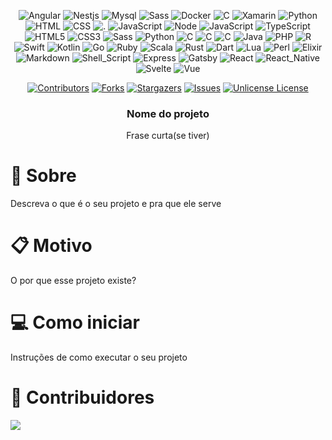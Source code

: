 <div align="center">

  ![Angular][Angular.io]
  ![Nestjs][Nestjs.io]
  ![Mysql][Mysql.io]
  ![Sass][Sass.io]
  ![Docker][Docker.io]
  ![C][C.io]
  ![Xamarin][Xamarin.io]
  ![Python][Python.io]
  ![HTML][HTML.io]
  ![CSS][CSS.io]
  ![.][.NET.io]
  ![JavaScript][JavaScript.io]
  ![Node][Node.io]
  ![JavaScript][JavaScript.io]
  ![TypeScript][TypeScript.io]
  ![HTML5][HTML5.io]
  ![CSS3][CSS3.io]
  ![Sass][Sass.io]
  ![Python][Python.io]
  ![C][C.io]
  ![C][C++.io]
  ![C][C#.io]
  ![Java][Java.io]
  ![PHP][PHP.io]
  ![R][R.io]
  ![Swift][Swift.io]
  ![Kotlin][Kotlin.io]
  ![Go][Go.io]
  ![Ruby][Ruby.io]
  ![Scala][Scala.io]
  ![Rust][Rust.io]
  ![Dart][Dart.io]
  ![Lua][Lua.io]
  ![Perl][Perl.io]
  ![Elixir][Elixir.io]
  ![Markdown][Markdown.io]
  ![Shell_Script][Shell_Script.io]
  ![Express][Express.io]
  ![Gatsby][Gatsby.io]
  ![React][React.io]
  ![React_Native][React_Native.io]
  ![Svelte][Svelte.io]
  ![Vue][Vue.io]

  [![Contributors][contributors-shield]][contributors-url]
  [![Forks][forks-shield]][forks-url]
  [![Stargazers][stars-shield]][stars-url]
  [![Issues][issues-shield]][issues-url]
  [![Unlicense License][license-shield]][license-url]

  <!-- <a href="https://github.com/bgluis/template-readme/">
    <img src="images/logo.png" alt="Logo" width="80" height="80">
  </a> -->

  <h3>Nome do projeto</h3>
  Frase curta(se tiver)
</div>

# 📖 Sobre 
Descreva o que é o seu projeto e pra que ele serve

# 📋 Motivo
O por que esse projeto existe?

# 💻 Como iniciar
Instruções de como executar o seu projeto

# 🤝 Contribuidores
 <a href = "https://github.com/bgluis/template-readme/graphs/contributors">
   <img src = "https://contrib.rocks/image?repo=bgluis/template-readme"/>
 </a>

 <!-- Links -->
 <!-- https://github.com/iuricode/readme-template-->
[repossitory-path]: bgluis/template-readme/
[contributors-shield]: https://img.shields.io/github/contributors/bgluis/template-readme.svg?style=for-the-badge
[contributors-url]: https://github.com/bgluis/template-readme/graphs/contributors
[forks-shield]: https://img.shields.io/github/forks/bgluis/template-readme.svg?style=for-the-badge
[forks-url]: https://github.com/bgluis/template-readme/network/members
[stars-shield]: https://img.shields.io/github/stars/bgluis/template-readme.svg?style=for-the-badge
[stars-url]: https://github.com/bgluis/template-readme/stargazers
[issues-shield]: https://img.shields.io/github/issues/bgluis/template-readme.svg?style=for-the-badge
[issues-url]: https://github.com/bgluis/template-readme/issues
[license-shield]: https://img.shields.io/github/license/bgluis/template-readme.svg?style=for-the-badge
[license-url]: https://github.com/bgluis/template-readme/blob/master/LICENSE.txt

[Angular.io]: https://img.shields.io/badge/Angular-DD0031?style=for-the-badge&logo=angular&logoColor=white
[Nestjs.io]: https://img.shields.io/badge/nestjs-%23E0234E.svg?style=for-the-badge&logo=nestjs&logoColor=white
[Mysql.io]: https://img.shields.io/badge/MySQL-00000F?style=for-the-badge&logo=mysql&color=00758f&logoColor=white
[Sass.io]: https://img.shields.io/badge/Sass-000?style=for-the-badge&logo=sass&color=cc6699&logoColor=white
[Docker.io]: https://img.shields.io/badge/Docker-2496ED?style=for-the-badge&logo=docker&logoColor=white
[C.io]: https://img.shields.io/badge/C%23-239120?style=for-the-badge&logo=c-sharp&logoColor=white
[Xamarin.io]: https://img.shields.io/badge/Xamarin-3498DB?style=for-the-badge&logo=xamarin&logoColor=white
[Python.io]: https://img.shields.io/badge/Python-3776AB?style=for-the-badge&logo=python&logoColor=white
[HTML.io]: https://img.shields.io/badge/HTML-239120?style=for-the-badge&logo=html5&logoColor=white
[CSS.io]: https://img.shields.io/badge/CSS-239120?&style=for-the-badge&logo=css3&logoColor=white
[.NET.io]: https://img.shields.io/badge/.NET-5C2D91?style=for-the-badge&logo=.net&logoColor=white
[JavaScript.io]: https://img.shields.io/badge/JavaScript-F7DF1E?style=for-the-badge&logo=javascript&logoColor=black
[Node.io]: https://img.shields.io/badge/Node.js-43853D?style=for-the-badge&logo=node.js&logoColor=white
[JavaScript.io]: https://img.shields.io/badge/JavaScript-323330?style=for-the-badge&logo=javascript&logoColor=F7DF1E
[TypeScript.io]: https://img.shields.io/badge/TypeScript-007ACC?style=for-the-badge&logo=typescript&logoColor=white
[HTML5.io]: https://img.shields.io/badge/HTML5-E34F26?style=for-the-badge&logo=html5&logoColor=white
[CSS3.io]: https://img.shields.io/badge/CSS3-1572B6?style=for-the-badge&logo=css3&logoColor=white
[Sass.io]: https://img.shields.io/badge/Sass-CC6699?style=for-the-badge&logo=sass&logoColor=white
[Python.io]: https://img.shields.io/badge/Python-14354C?style=for-the-badge&logo=python&logoColor=white
[C.io]: https://img.shields.io/badge/C-00599C?style=for-the-badge&logo=c&logoColor=white
[C++.io]: https://img.shields.io/badge/C%2B%2B-00599C?style=for-the-badge&logo=c%2B%2B&logoColor=white
[C#.io]: https://img.shields.io/badge/C%23-239120?style=for-the-badge&logo=c-sharp&logoColor=white
[Java.io]: https://img.shields.io/badge/Java-ED8B00?style=for-the-badge&logo=java&logoColor=white
[PHP.io]: https://img.shields.io/badge/PHP-777BB4?style=for-the-badge&logo=php&logoColor=white
[R.io]: https://img.shields.io/badge/R-276DC3?style=for-the-badge&logo=r&logoColor=white
[Swift.io]: https://img.shields.io/badge/Swift-FA7343?style=for-the-badge&logo=swift&logoColor=white
[Kotlin.io]: https://img.shields.io/badge/Kotlin-0095D5?&style=for-the-badge&logo=kotlin&logoColor=white
[Go.io]: https://img.shields.io/badge/Go-00ADD8?style=for-the-badge&logo=go&logoColor=white
[Ruby.io]: https://img.shields.io/badge/Ruby-CC342D?style=for-the-badge&logo=ruby&logoColor=white
[Scala.io]: https://img.shields.io/badge/Scala-DC322F?style=for-the-badge&logo=scala&logoColor=white
[Rust.io]: https://img.shields.io/badge/Rust-000000?style=for-the-badge&logo=rust&logoColor=white
[Dart.io]: https://img.shields.io/badge/Dart-0175C2?style=for-the-badge&logo=dart&logoColor=white
[Lua.io]: https://img.shields.io/badge/Lua-2C2D72?style=for-the-badge&logo=lua&logoColor=white
[Perl.io]: https://img.shields.io/badge/Perl-39457E?style=for-the-badge&logo=perl&logoColor=white
[Elixir.io]: https://img.shields.io/badge/Elixir-4B275F?style=for-the-badge&logo=elixir&logoColor=white
[Markdown.io]: https://img.shields.io/badge/Markdown-000000?style=for-the-badge&logo=markdown&logoColor=white
[Shell_Script.io]: https://img.shields.io/badge/Shell_Script-121011?style=for-the-badge&logo=gnu-bash&logoColor=white
[Express.io]: https://img.shields.io/badge/Express.js-404D59?style=for-the-badge
[Gatsby.io]: https://img.shields.io/badge/Gatsby-663399?style=for-the-badge&logo=gatsby&logoColor=white
[React.io]: https://img.shields.io/badge/React-20232A?style=for-the-badge&logo=react&logoColor=61DAFB
[React_Native.io]: https://img.shields.io/badge/React_Native-20232A?style=for-the-badge&logo=react&logoColor=61DAFB
[Svelte.io]: https://img.shields.io/badge/Svelte-4A4A55?style=for-the-badge&logo=svelte&logoColor=FF3E00
[Vue.io]: https://img.shields.io/badge/Vue.js-35495E?style=for-the-badge&logo=vue.js&logoColor=4FC08D
